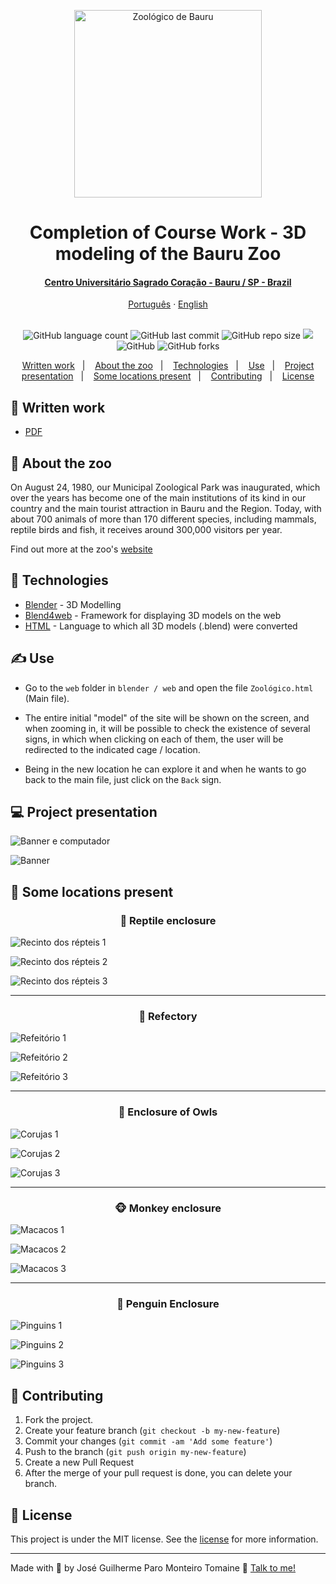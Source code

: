 <p align="center">
    <img src="https://www2.bauru.sp.gov.br/arquivos/arquivos_site/sec_meioambiente/unidades_ambientais/zoologico.jpg" alt="Zoológico de Bauru" height="300">
</p>

<h1 align="center">
    Completion of Course Work - 3D modeling of the Bauru Zoo
</h1>

<div align="center">
    <h4>
        <a href="https://unisagrado.edu.br/">Centro Universitário Sagrado Coração - Bauru / SP - Brazil</a>
    </h4>
</div>

<div align="center">
    <a href="README.md">Português</a>
    ·
    <a href="README-en.md">English</a>
</div>

<br>

<p align="center">
    <img alt="GitHub language count" src="https://img.shields.io/github/languages/count/zehguilherme/tcc-rv-zoo-bauru">
    <img alt="GitHub last commit" src="https://img.shields.io/github/last-commit/zehguilherme/tcc-rv-zoo-bauru">
    <img alt="GitHub repo size" src="https://img.shields.io/github/repo-size/zehguilherme/tcc-rv-zoo-bauru">
    <a href="https://www.codacy.com/manual/zehguilherme/tcc-rv-zoo-bauru?utm_source=github.com&amp;utm_medium=referral&amp;utm_content=zehguilherme/tcc-rv-zoo-bauru&amp;utm_campaign=Badge_Grade"><img src="https://app.codacy.com/project/badge/Grade/4a6772f3bef148778cd6c0665d04dbcc"/></a>
    <img alt="GitHub" src="https://img.shields.io/github/license/zehguilherme/tcc-rv-zoo-bauru">
    <img alt="GitHub forks" src="https://img.shields.io/github/forks/zehguilherme/tcc-rv-zoo-bauru?style=social">
</p>



<p align="center">
    <a href="#-written-work">Written work</a>&nbsp;&nbsp;&nbsp;|&nbsp;&nbsp;&nbsp;
    <a href="#-about-the-zoo">About the zoo</a>&nbsp;&nbsp;&nbsp;|&nbsp;&nbsp;&nbsp;
    <a href="#-technologies">Technologies</a>&nbsp;&nbsp;&nbsp;|&nbsp;&nbsp;&nbsp;
    <a href="#-use">Use</a>&nbsp;&nbsp;&nbsp;|&nbsp;&nbsp;&nbsp;
    <a href="#-project-presentation">Project presentation</a>&nbsp;&nbsp;&nbsp;|&nbsp;&nbsp;&nbsp;
    <a href="#-some-locations-present">Some locations present</a>&nbsp;&nbsp;&nbsp;|&nbsp;&nbsp;&nbsp;
    <a href="#-contributing">Contributing</a>&nbsp;&nbsp;&nbsp;|&nbsp;&nbsp;&nbsp;
    <a href="#-license">License</a>
</p>

## 📁 Written work
- [PDF](https://github.com/zehguilherme/tcc-rv-zoo-bauru/blob/master/JOS%C3%89_GUILHERME_PARO_MONTEIRO_TOMAINE_860582.pdf)

## 📌 About the zoo

On August 24, 1980, our Municipal Zoological Park was inaugurated, which over the years has become one of the main institutions of its kind in our country and the main tourist attraction in Bauru and the Region. Today, with about 700 animals of more than 170 different species, including mammals, reptile birds and fish, it receives around 300,000 visitors per year.

Find out more at the zoo's [website](http://zoobauru.com.br/)

## 🚀 Technologies

- [Blender](https://www.blender.org/) - 3D Modelling
- [Blend4web](https://www.blend4web.com/en/) - Framework for displaying 3D models on the web
- [HTML](https://developer.mozilla.org/pt-BR/docs/Web/HTML) - Language to which all 3D models (.blend) were converted

## ✍ Use

- Go to the `web` folder in `blender / web` and open the file `Zoológico.html` (Main file).

- The entire initial "model" of the site will be shown on the screen, and when zooming in, it will be possible to check the existence of several signs, in which when clicking on each of them, the user will be redirected to the indicated cage / location.

- Being in the new location he can explore it and when he wants to go back to the main file, just click on the `Back` sign.

## 💻 Project presentation

![Banner e computador](assets/apresentacao-1.jpg)

![Banner](assets/apresentacao-2.jpg)

## 📍 Some locations present

<h3 align="center">
   🐍 Reptile enclosure
</h3>

![Recinto dos répteis 1](imagens/repteis/repteis_1.png)

![Recinto dos répteis 2](imagens/repteis/Repteis_6.PNG)

![Recinto dos répteis 3](imagens/repteis/Repteis_7.PNG)

---

<h3 align="center">
   🍔 Refectory
</h3>

![Refeitório 1](imagens/refeitorio/Refeitorio_2.PNG)

![Refeitório 2](imagens/refeitorio/Refeitorio_4.PNG)

![Refeitório 3](imagens/refeitorio/Refeitorio_5.PNG)

---

<h3 align="center">
🦉 Enclosure of Owls
</h3>

![Corujas 1](imagens/corujas/Coruja_3.PNG)

![Corujas 2](imagens/corujas/Corujas_4.PNG)

![Corujas 3](imagens/corujas/Corujas_5.PNG)

---

<h3 align="center">
   🐵 Monkey enclosure
</h3>

![Macacos 1](imagens/macacos/Jaula_macacos_2.PNG)

![Macacos 2](imagens/macacos/Jaula_macacos_3.PNG)

![Macacos 3](imagens/macacos/Jaula_macacos_4.PNG)

---

<h3 align="center">
   🐧 Penguin Enclosure
</h3>

![Pinguins 1](imagens/pinguins/Pinguins_3.PNG)

![Pinguins 2](imagens/pinguins/Pinguins_4.PNG)

![Pinguins 3](imagens/pinguins/Pinguins_5.PNG)

## 🤔 Contributing

1. Fork the project.
2. Create your feature branch (`git checkout -b my-new-feature`)
3. Commit your changes (`git commit -am 'Add some feature'`)
4. Push to the branch (`git push origin my-new-feature`)
5. Create a new Pull Request
6. After the merge of your pull request is done, you can delete your branch.

## 📝 License

This project is under the MIT license. See the [license](LICENSE) for more information.

---

Made with 💟 by José Guilherme Paro Monteiro Tomaine 👋 [Talk to me!](https://www.linkedin.com/in/jos%C3%A9-guilherme-paro-monteiro-tomaine/)
